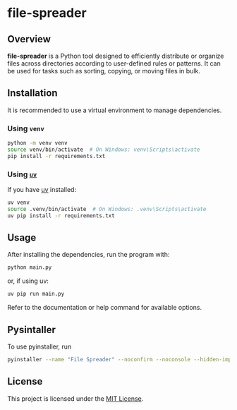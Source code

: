 # file-spreader

## Overview

**file-spreader** is a Python tool designed to efficiently distribute or organize files across directories according to user-defined rules or patterns. It can be used for tasks such as sorting, copying, or moving files in bulk.

## Installation

It is recommended to use a virtual environment to manage dependencies.

### Using `venv`

```bash
python -m venv venv
source venv/bin/activate  # On Windows: venv\Scripts\activate
pip install -r requirements.txt
```

### Using [`uv`](https://github.com/astral-sh/uv)

If you have [uv](https://github.com/astral-sh/uv) installed:

```bash
uv venv
source .venv/bin/activate  # On Windows: .venv\Scripts\activate
uv pip install -r requirements.txt
```

## Usage

After installing the dependencies, run the program with:

```bash
python main.py
```

or, if using uv:

```bash
uv pip run main.py
```

Refer to the documentation or help command for available options.

## Pysintaller
To use pyinstaller, run
```bash
pyinstaller --name "File Spreader" --noconfirm --noconsole --hidden-import=PySide6.QtCore --hidden-import=PySide6.QtWidgets --hidden-import=PySide6.QtGui main.py
```

## License

This project is licensed under the [MIT License](LICENSE).